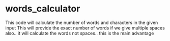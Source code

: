 # words_calculator
This code will calculate the number of words  and characters in the  given input 
This will provide the exact number of words if we give multiple spaces also.. 
it will calculate the words not spaces.. this is the main advantage
